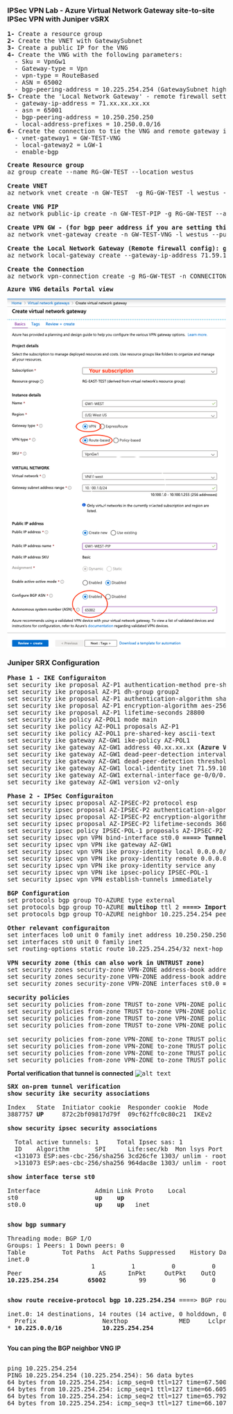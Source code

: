 ### IPSec VPN Lab - Azure Virtual Network Gateway site-to-site IPSec VPN with Juniper vSRX

<pre lang= >
<b>1-</b> Create a resource group
<b>2-</b> Create the VNET with GatewaySubnet
<b>3-</b> Create a public IP for the VNG
<b>4-</b> Create the VNG with the following parameters:
  - Sku = VpnGw1
  - Gateway-type = Vpn
  - vpn-type = RouteBased
  - ASN = 65002
  - bgp-peering-address = 10.225.254.254 (GatewaySubnet highest IP)
<b>5-</b> Create the 'Local Network Gateway' - remote firewall settings
  - gateway-ip-address = 71.xx.xx.xx.xx
  - asn = 65001 
  - bgp-peering-address = 10.250.250.250
  - local-address-prefixes = 10.250.0.0/16
<b>6-</b> Create the connection to tie the VNG and remote gateway in IPSec
  - vnet-gateway1 = GW-TEST-VNG
  - local-gateway2 = LGW-1
  - enable-bgp
</pre>
<pre lang= >
<b>Create Resource group</b>
az group create --name RG-GW-TEST --location westus

<b>Create VNET</b>
az network vnet create -n GW-TEST  -g RG-GW-TEST -l westus --address-prefix 10.225.0.0/16  --subnet-name <b>GatewaySubnet</b> --subnet-prefix 10.225.254.0/24

<b>Create VNG PIP</b>
az network public-ip create -n GW-TEST-PIP -g RG-GW-TEST --allocation-method Dynamic

<b>Create VPN GW - (for bgp peer address if you are setting this yourself grab the highest IP in the GatewaySubnet range .254)</b>
az network vnet-gateway create -n GW-TEST-VNG -l westus --public-ip-address GW-TEST-PIP -g RG-GW-TEST --vnet GW-TEST --gateway-type Vpn --sku VpnGw1 --vpn-type RouteBased --asn 65002 --bgp-peering-address 10.225.254.254 --no-wait

<b>Create the Local Network Gateway (Remote firewall config): gw ip:71.59.10.124,remote asn 65001, peer ip 10.250.250.250, remote LAN 10.250.0.0/16</b>
az network local-gateway create --gateway-ip-address 71.59.10.124 -g RG-GW-TEST -n LGW-1 --asn 65001 --bgp-peering-address 10.250.250.250 --local-address-prefixes 10.250.0.0/16

<b>Create the Connection</b>
az network vpn-connection create -g RG-GW-TEST -n CONNECITON-1 --vnet-gateway1 GW-TEST-VNG --local-gateway2 LGW-1 --enable-bgp --location westus --shared-key AzLabPass123
</pre>
<pre lang= >
<b>Azure VNG details Portal view</b>
</pre>
<kbd>![alt text](https://github.com/ManCalAzure/AzureLabs/blob/master/AZ-VNG-%2B-VSRX-S2S-IPSEC/gw-view.png)</kbd>


### Juniper SRX Configuration
<pre lang= >
<b>Phase 1 - IKE Configuraiton</b>
set security ike proposal AZ-P1 authentication-method pre-shared-keys
set security ike proposal AZ-P1 dh-group group2
set security ike proposal AZ-P1 authentication-algorithm sha1
set security ike proposal AZ-P1 encryption-algorithm aes-256-cbc
set security ike proposal AZ-P1 lifetime-seconds 28800
set security ike policy AZ-POL1 mode main
set security ike policy AZ-POL1 proposals AZ-P1
set security ike policy AZ-POL1 pre-shared-key ascii-text <b><the preshared key/password></b>
set security ike gateway AZ-GW1 ike-policy AZ-POL1
set security ike gateway AZ-GW1 address 40.xx.xx.xx <b>(Azure VNG public IP address)</b>
set security ike gateway AZ-GW1 dead-peer-detection interval 10
set security ike gateway AZ-GW1 dead-peer-detection threshold 5
set security ike gateway AZ-GW1 local-identity inet 71.59.10.124 <b>====> Local public IP address of FW</b>
set security ike gateway AZ-GW1 external-interface ge-0/0/0.0 <b>====>Untrust Interface of FW</b>
set security ike gateway AZ-GW1 version v2-only

<b>Phase 2 - IPSec Configuraiton</b>
set security ipsec proposal AZ-IPSEC-P2 protocol esp
set security ipsec proposal AZ-IPSEC-P2 authentication-algorithm hmac-sha-256-128
set security ipsec proposal AZ-IPSEC-P2 encryption-algorithm aes-256-cbc
set security ipsec proposal AZ-IPSEC-P2 lifetime-seconds 3600
set security ipsec policy IPSEC-POL-1 proposals AZ-IPSEC-P2
set security ipsec vpn VPN bind-interface st0.0 <b>====> Tunnel Interface/VTI</b>
set security ipsec vpn VPN ike gateway AZ-GW1
set security ipsec vpn VPN ike proxy-identity local 0.0.0.0/0
set security ipsec vpn VPN ike proxy-identity remote 0.0.0.0/0
set security ipsec vpn VPN ike proxy-identity service any
set security ipsec vpn VPN ike ipsec-policy IPSEC-POL-1
set security ipsec vpn VPN establish-tunnels immediately

<b>BGP Configuration</b>
set protocols bgp group TO-AZURE type external
set protocols bgp group TO-AZURE <b>multihop</b> ttl 2 <b>====> Important since BGP neighbor is not directly connected</b>
set protocols bgp group TO-AZURE neighbor 10.225.254.254 peer-as 65002 <b>=====>Azure VNG peering IP + peer AS</b>

<b>Other relevant configuraiton</b>
set interfaces lo0 unit 0 family inet address 10.250.250.250/32 <b>====>Local peering loopback</b>
set interfaces st0 unit 0 family inet 
set routing-options static route 10.225.254.254/32 next-hop st0.0 <b>====>Need to set static to remote VNG BGP neighbor</b>

<b>VPN security zone (this can also work in UNTRUST zone)</b>
set security zones security-zone VPN-ZONE address-book address 10.250.0.0/16 10.250.0.0/16 <b>====>Address book entries</b>
set security zones security-zone VPN-ZONE address-book address 10.225.0.0/16 10.225.0.0/16 <b>====>Address book entries</b>
set security zones security-zone VPN-ZONE interfaces st0.0 <b>====>Tunnel interface bound to VPN-ZONE</b>

<b>security policies</b>
set security policies from-zone TRUST to-zone VPN-ZONE policy TRUST-VPN-ZONE match source-address 10.250.0.0/16
set security policies from-zone TRUST to-zone VPN-ZONE policy TRUST-VPN-ZONE match destination-address 10.225.0.0/16
set security policies from-zone TRUST to-zone VPN-ZONE policy TRUST-VPN-ZONE match application any
set security policies from-zone TRUST to-zone VPN-ZONE policy TRUST-VPN-ZONE then permit

set security policies from-zone VPN-ZONE to-zone TRUST policy VPN-ZONE-TRUST match source-address 10.225.0.0/16
set security policies from-zone VPN-ZONE to-zone TRUST policy VPN-ZONE-TRUST match destination-address 10.250.0.0/16
set security policies from-zone VPN-ZONE to-zone TRUST policy VPN-ZONE-TRUST match application any
set security policies from-zone VPN-ZONE to-zone TRUST policy VPN-ZONE-TRUST then permit
</pre>

<b>Portal verification that tunnel is connected</b>
<kbd>![alt text](https://github.com/ManCalAzure/AzureLabs/blob/master/vsrx_ipsec_to_azurevngw_ikev2_bgp/portal-up.png)</kbd>

<pre lang= >
<b>SRX on-prem tunnel verification</b>
<b>show security ike security associations</b>
<div class="boxed">
Index   State  Initiator cookie  Responder cookie  Mode           Remote Address   
3887757 <b>UP</b>     872c2bf09817d79f  09cf62ffc0c80c21  IKEv2          40.xx.xx.xx
</div>
<b>show security ipsec security associations</b>
<div class="boxed">
  Total active tunnels: 1     Total Ipsec sas: 1
  ID    Algorithm       SPI      Life:sec/kb  Mon lsys Port  Gateway   
  <131073 ESP:aes-cbc-256/sha256 3cd26cfe 1303/ unlim - root 500 40.xx.xx.xx 
  >131073 ESP:aes-cbc-256/sha256 964dac8e 1303/ unlim - root 500 40.xx.xx.xx 
</div>
<b>show interface terse st0</b>
<div class="boxed">
Interface               Admin Link Proto    Local                 Remote
st0                     <b>up</b>    <b>up</b>
st0.0                   <b>up</b>    <b>up</b>   inet 
</div>
</pre>
<pre lang= >
<b>show bgp summary</b>
<div class="boxed">
Threading mode: BGP I/O
Groups: 1 Peers: 1 Down peers: 0
Table          Tot Paths  Act Paths Suppressed    History Damp State    Pending
inet.0               
                       1          1          0          0          0          0
Peer                     AS      InPkt     OutPkt    OutQ   Flaps Last Up/Dwn State|#Active/Received/Accepted/Damped...
<b>10.225.254.254</b>        <b>65002</b>         99         96       0       1       42:37 1/1/1/0              0/0/0/0
</div>
</pre>
<pre lang= >
<b>show route receive-protocol bgp 10.225.254.254</b> ====> BGP routes received from VNG
<div class="boxed">
inet.0: 14 destinations, 14 routes (14 active, 0 holddown, 0 hidden)
  Prefix                  Nexthop              MED     Lclpref    AS path
* <b>10.225.0.0/16</b>           <b>10.225.254.254</b>                          <b>65002</b> I
</div>
</pre>

<b>You can ping the BGP neighbor VNG IP</b>
<pre lang= >
<div class="boxed">
ping 10.225.254.254 
PING 10.225.254.254 (10.225.254.254): 56 data bytes
64 bytes from 10.225.254.254: icmp_seq=0 ttl=127 time=67.500 ms
64 bytes from 10.225.254.254: icmp_seq=1 ttl=127 time=66.605 ms
64 bytes from 10.225.254.254: icmp_seq=2 ttl=127 time=65.792 ms
64 bytes from 10.225.254.254: icmp_seq=3 ttl=127 time=66.107 ms
</div>
</pre>
